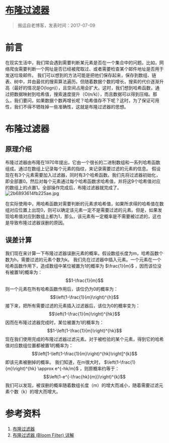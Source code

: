 # [布隆过滤器](https://github.com/zzy131250/gitblog/issues/18)

> 搬运自老博客，发表时间：2017-07-09

# 前言
在现实生活中，我们常会遇到需要判断某元素是否在一个集合中的问题。比如，网络爬虫需要判断一个网址是否已经被爬取过、或者需要检查某个邮件地址是否用于发送垃圾邮件。
我们可以想到的方法可能是把他们保存起来，保存到数组、链表、树中，并由最优的搜索算法遍历。但随着数据个数的增长，搜索的代价逐渐升高（最好的情况是O(logn)），且空间占用会扩大。这时，我们想到哈希函数，通过把数据映射到哈希值，搜索速度提升（O(n/k)），而且数据可以得到压缩。那么，我们要问，如果数据个数再增长呢？哈希值存不下呢？这时，为了保证可用性，我们不得不牺牲掉一些准确性，这就是布隆过滤器的思想。

# 布隆过滤器
## 原理介绍
布隆过滤器由布隆在1970年提出，它由一个很长的二进制数组和一系列哈希函数组成。通过在数组上记录每个元素的指纹，来记录需要过滤的元素的信息。
假设现在有3个元素需要加入过滤器，同时有3个哈希函数。我们先将过滤器初始化，即全部置0。然后对每个元素通过每个哈希函数求哈希值，并将这9个哈希值对应的数组上的点置1。全部操作完成后，布隆过滤器就完成了。
![2b6893614fb225ae.jpg](https://github.com/zzy131250/gitblog/assets/7437470/6154ca0b-19e1-4f78-a682-0f7e8739cd26)

在实际使用中，用哈希函数对需要判断的元素求哈希值，如果所求得的哈希值在数组对应位置上出现0，则可以确定该元素一定不是需要过滤的元素。但是，如果发现哈希值对应到数组上都为1，那么，该元素有一定概率是不需要被过滤的，这也是导致布隆过滤器误删的原因。

## 误差计算
我们现在来计算一下布隆过滤器误删元素的概率。假设数组长度为m，哈希函数个数为h，需要过滤的元素个数为k。
我们先在过滤器中插入元素。一个元素在一个哈希函数作用下，造成数组中某位被置为1的概率为 $\frac{1}{m}$ ，因而该位没有被置1的概率为：
$$1-\frac{1}{m}$$
则一个元素在所有哈希函数作用后，该位仍为0的概率为：
$$\left(1-\frac{1}{m}\right)^{h}$$
接下来，把所有需要过滤的元素插入过滤器后，该位为0的概率变为：
$$\left(1-\frac{1}{m}\right)^{hk}$$
因而在布隆过滤器完成时，某位被置为1的概率为：
$$1-\left(1-\frac{1}{m}\right)^{hk}$$
现在我们使用完成的布隆过滤器过滤元素。对于被检验的某个元素，得到它的哈希值对应数组位置都被置1的概率为：
$$\left[1-\left(1-\frac{1}{m}\right)^{hk}\right]^{k}$$
即该元素被删掉的概率。
我们知道，在m很大时， $\left(1-\frac{1}{m}\right)^{hk} \approx e^{-hk/m}$ ，则原概率约等于：
$$\left(1-e^{-\frac{hk}{m}}\right)^{k}$$
我们可以发现，被误删的概率随着数组长度（m）的增大而减小，随着需要过滤元素个数（k）的增大而增大。
# 参考资料
1. [布隆过滤器](https://zh.wikipedia.org/wiki/%E5%B8%83%E9%9A%86%E8%BF%87%E6%BB%A4%E5%99%A8)
2. [布隆过滤器 (Bloom Filter) 详解](http://www.cnblogs.com/allensun/archive/2011/02/16/1956532.html)